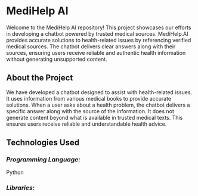 # MediHelp AI
Welcome to the MediHelp AI repository! This project showcases our efforts in developing a chatbot powered by trusted medical sources. MediHelp.AI provides accurate solutions to health-related issues by referencing verified medical sources. The chatbot delivers clear answers along with their sources, ensuring users receive reliable and authentic health information without generating unsupported content.

## About the Project
We have developed a chatbot designed to assist with health-related issues. It uses information from various medical books to provide accurate solutions. When a user asks about a health problem, the chatbot delivers a specific answer along with the source of the information. It does not generate content beyond what is available in trusted medical texts. This ensures users receive reliable and understandable health advice.

## Technologies Used
### *Programming Language:*
Python

### *Libraries:*

